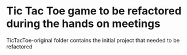 # Tic Tac Toe game to be refactored during the hands on meetings

TicTacToe-original folder contains the initial project that needed to be refactored 